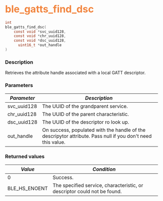 ## <font color="#F2853F" style="font-size:24pt">ble\_gatts\_find\_dsc</font>

```c
int
ble_gatts_find_dsc(
    const void *svc_uuid128,
    const void *chr_uuid128,
    const void *dsc_uuid128,
      uint16_t *out_handle
)
```

### Description

Retrieves the attribute handle associated with a local GATT descriptor.

### Parameters

| *Parameter* | *Description* |
|-------------|---------------|
| svc\_uuid128 | The UUID of the grandparent service. |
| chr\_uuid128 | The UUID of the parent characteristic. |
| dsc\_uuid128 | The UUID of the descriptor ro look up. |
| out\_handle | On success, populated with the handle of the descripytor attribute.  Pass null if you don't need this value. |

### Returned values

| *Value* | *Condition* |
|---------|-------------|
| 0 | Success. |
| BLE\_HS\_ENOENT | The specified service, characteristic, or descriptor could not be found. |
